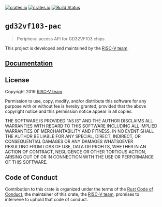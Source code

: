 [![crates.io](https://img.shields.io/crates/d/gd32vf103-pac.svg)](https://crates.io/crates/gd32vf103-pac)
[![crates.io](https://img.shields.io/crates/v/gd32vf103-pac.svg)](https://crates.io/crates/gd32vf103-pac)
[![Build Status](https://travis-ci.org/riscv-rust/gd32vf103-pac.svg?branch=master)](https://travis-ci.org/riscv-rust/gd32vf103-pac)

# `gd32vf103-pac`

> Peripheral access API for GD32VF103 chips

This project is developed and maintained by the [RISC-V team][team].

## [Documentation](https://docs.rs/crate/gd32vf103-pac)

## License

Copyright 2019 [RISC-V team][team]

Permission to use, copy, modify, and/or distribute this software for any purpose
with or without fee is hereby granted, provided that the above copyright notice
and this permission notice appear in all copies.

THE SOFTWARE IS PROVIDED "AS IS" AND THE AUTHOR DISCLAIMS ALL WARRANTIES WITH
REGARD TO THIS SOFTWARE INCLUDING ALL IMPLIED WARRANTIES OF MERCHANTABILITY AND
FITNESS. IN NO EVENT SHALL THE AUTHOR BE LIABLE FOR ANY SPECIAL, DIRECT,
INDIRECT, OR CONSEQUENTIAL DAMAGES OR ANY DAMAGES WHATSOEVER RESULTING FROM LOSS
OF USE, DATA OR PROFITS, WHETHER IN AN ACTION OF CONTRACT, NEGLIGENCE OR OTHER
TORTIOUS ACTION, ARISING OUT OF OR IN CONNECTION WITH THE USE OR PERFORMANCE OF
THIS SOFTWARE.

## Code of Conduct

Contribution to this crate is organized under the terms of the [Rust Code of
Conduct][CoC], the maintainer of this crate, the [RISC-V team][team], promises
to intervene to uphold that code of conduct.

[CoC]: CODE_OF_CONDUCT.md
[team]: https://github.com/rust-embedded/wg#the-riscv-team
